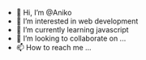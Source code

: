 - 👋 Hi, I’m @Aniko
- 👀 I’m interested in web development
- 🌱 I’m currently learning javascript
- 💞️ I’m looking to collaborate on ...
- 📫 How to reach me ...

<!---
AvielFl/AvielFl is a ✨ special ✨ repository because its `README.md` (this file) appears on your GitHub profile.
You can click the Preview link to take a look at your changes.
--->
